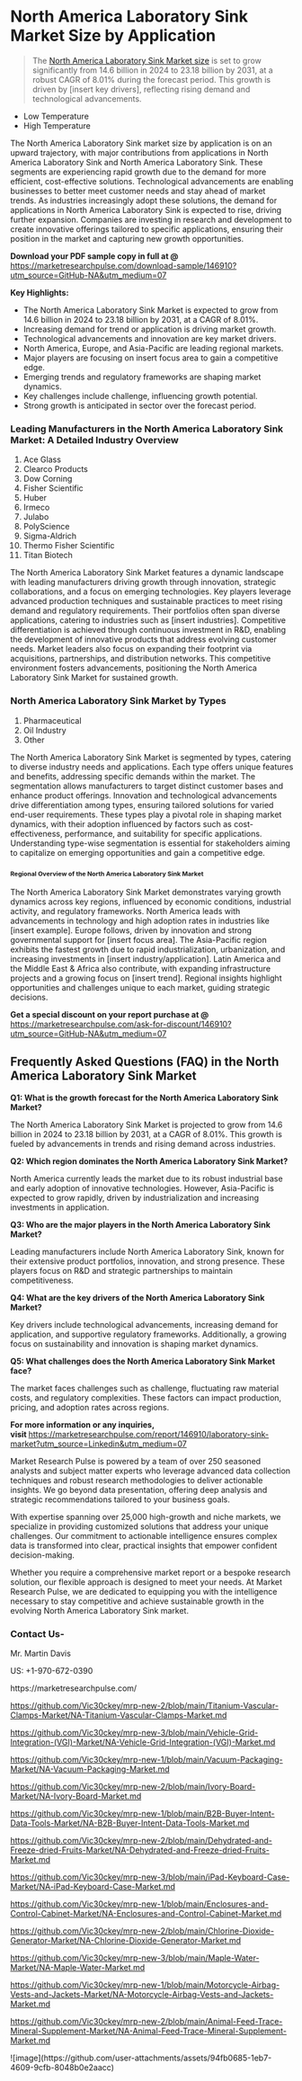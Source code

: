 <h1>North America Laboratory Sink Market&nbsp;Size by Application</h1><blockquote><p>The <a href="https://marketresearchpulse.com/download-sample/146910?utm_source=GitHub-NA&amp;utm_medium=07">North America Laboratory Sink Market size</a> is set to grow significantly from 14.6 billion in 2024 to 23.18 billion by 2031, at a robust CAGR of 8.01% during the forecast period. This growth is driven by [insert key drivers], reflecting rising demand and technological advancements.</p></blockquote><ul><li>Low Temperature<li> High Temperature</li></ul><p>The North America Laboratory Sink market size by application is on an upward trajectory, with major contributions from applications in North America Laboratory Sink and North America Laboratory Sink. These segments are experiencing rapid growth due to the demand for more efficient, cost-effective solutions. Technological advancements are enabling businesses to better meet customer needs and stay ahead of market trends. As industries increasingly adopt these solutions, the demand for applications in North America Laboratory Sink is expected to rise, driving further expansion. Companies are investing in research and development to create innovative offerings tailored to specific applications, ensuring their position in the market and capturing new growth opportunities.</p><p><strong>Download your PDF sample copy in full at @ </strong><a href="https://marketresearchpulse.com/download-sample/146910?utm_source=GitHub-NA&amp;utm_medium=07">https://marketresearchpulse.com/download-sample/146910?utm_source=GitHub-NA&amp;utm_medium=07</a></p><p><strong>Key Highlights: </strong></p><ul><li>The North America Laboratory Sink Market is expected to grow from 14.6 billion in 2024 to 23.18 billion by 2031, at a CAGR of 8.01%.</li><li>Increasing demand for trend or application is driving market growth.</li><li>Technological advancements and innovation are key market drivers.</li><li>North America, Europe, and Asia-Pacific are leading regional markets.</li><li>Major players are focusing on insert focus area to gain a competitive edge.</li><li>Emerging trends and regulatory frameworks are shaping market dynamics.</li><li>Key challenges include challenge, influencing growth potential.</li><li>Strong growth is anticipated in sector over the forecast period.</li></ul><h3>Leading Manufacturers in the North America Laboratory Sink Market: A Detailed Industry Overview</h3><ol><li>Ace Glass</li><li>Clearco Products</li><li>Dow Corning</li><li>Fisher Scientific</li><li>Huber</li><li>Irmeco</li><li>Julabo</li><li>PolyScience</li><li>Sigma-Aldrich</li><li>Thermo Fisher Scientific</li><li>Titan Biotech</li></ol><div class="flex max-w-full flex-col flex-grow"><div class="min-h-8 text-message flex w-full flex-col items-end gap-2 whitespace-normal break-words [.text-message+&amp;]:mt-5" dir="auto" data-message-author-role="assistant" data-message-id="fd8432e4-4910-450d-b182-61b7bfb0a01f" data-message-model-slug="gpt-4o"><div class="flex w-full flex-col gap-1 empty:hidden first:pt-[3px]"><div class="markdown prose w-full break-words dark:prose-invert light"><p>The North America Laboratory Sink Market features a dynamic landscape with leading manufacturers driving growth through innovation, strategic collaborations, and a focus on emerging technologies. Key players leverage advanced production techniques and sustainable practices to meet rising demand and regulatory requirements. Their portfolios often span diverse applications, catering to industries such as [insert industries]. Competitive differentiation is achieved through continuous investment in R&amp;D, enabling the development of innovative products that address evolving customer needs. Market leaders also focus on expanding their footprint via acquisitions, partnerships, and distribution networks. This competitive environment fosters advancements, positioning the North America Laboratory Sink Market for sustained growth.</p></div></div></div></div><h3>North America Laboratory Sink Market by Types</h3><ol><li>Pharmaceutical<li> Oil Industry<li> Other</li></ol><div class="flex max-w-full flex-col flex-grow"><div class="min-h-8 text-message flex w-full flex-col items-end gap-2 whitespace-normal break-words [.text-message+&amp;]:mt-5" dir="auto" data-message-author-role="assistant" data-message-id="084470be-0bb7-4664-bddf-5156b4f41249" data-message-model-slug="gpt-4o-mini"><div class="flex w-full flex-col gap-1 empty:hidden first:pt-[3px]"><div class="markdown prose w-full break-words dark:prose-invert light"><p>The North America Laboratory Sink Market is segmented by types, catering to diverse industry needs and applications. Each type offers unique features and benefits, addressing specific demands within the market. The segmentation allows manufacturers to target distinct customer bases and enhance product offerings. Innovation and technological advancements drive differentiation among types, ensuring tailored solutions for varied end-user requirements. These types play a pivotal role in shaping market dynamics, with their adoption influenced by factors such as cost-effectiveness, performance, and suitability for specific applications. Understanding type-wise segmentation is essential for stakeholders aiming to capitalize on emerging opportunities and gain a competitive edge.</p></div></div></div></div><h3><span style="font-size: 11px;">Regional Overview of the North America Laboratory Sink Market</span></h3><div class="flex max-w-full flex-col flex-grow"><div class="min-h-8 text-message flex w-full flex-col items-end gap-2 whitespace-normal break-words [.text-message+&amp;]:mt-5" dir="auto" data-message-author-role="assistant" data-message-id="e9038762-ce64-4e30-91c9-9bd413514231" data-message-model-slug="gpt-4o-mini"><div class="flex w-full flex-col gap-1 empty:hidden first:pt-[3px]"><div class="markdown prose w-full break-words dark:prose-invert light"><p>The North America Laboratory Sink Market demonstrates varying growth dynamics across key regions, influenced by economic conditions, industrial activity, and regulatory frameworks. North America leads with advancements in technology and high adoption rates in industries like [insert example]. Europe follows, driven by innovation and strong governmental support for [insert focus area]. The Asia-Pacific region exhibits the fastest growth due to rapid industrialization, urbanization, and increasing investments in [insert industry/application]. Latin America and the Middle East &amp; Africa also contribute, with expanding infrastructure projects and a growing focus on [insert trend]. Regional insights highlight opportunities and challenges unique to each market, guiding strategic decisions.</p></div></div></div></div><p><strong>Get a special discount on your report purchase at @ </strong><a href="https://marketresearchpulse.com/ask-for-discount/146910?utm_source=GitHub-NA&amp;utm_medium=07">https://marketresearchpulse.com/ask-for-discount/146910?utm_source=GitHub-NA&amp;utm_medium=07</a></p><h2>Frequently Asked Questions (FAQ) in the North America Laboratory Sink Market</h2><p><strong>Q1: What is the growth forecast for the North America Laboratory Sink Market?</strong></p><p>The North America Laboratory Sink Market is projected to grow from 14.6 billion in 2024 to 23.18 billion by 2031, at a CAGR of 8.01%. This growth is fueled by advancements in trends and rising demand across industries.</p><p><strong>Q2: Which region dominates the North America Laboratory Sink Market?</strong></p><p>North America currently leads the market due to its robust industrial base and early adoption of innovative technologies. However, Asia-Pacific is expected to grow rapidly, driven by industrialization and increasing investments in application.</p><p><strong>Q3: Who are the major players in the North America Laboratory Sink Market?</strong></p><p>Leading manufacturers include North America Laboratory Sink, known for their extensive product portfolios, innovation, and strong presence. These players focus on R&amp;D and strategic partnerships to maintain competitiveness.</p><p><strong>Q4: What are the key drivers of the North America Laboratory Sink Market?</strong></p><p>Key drivers include technological advancements, increasing demand for application, and supportive regulatory frameworks. Additionally, a growing focus on sustainability and innovation is shaping market dynamics.</p><p><strong>Q5: What challenges does the North America Laboratory Sink Market face?</strong></p><p>The market faces challenges such as challenge, fluctuating raw material costs, and regulatory complexities. These factors can impact production, pricing, and adoption rates across regions.</p><p><strong>For more information or any inquiries, visit&nbsp;</strong><a href="https://marketresearchpulse.com/report/146910/laboratory-sink-market?utm_source=Linkedin&utm_medium=07">https://marketresearchpulse.com/report/146910/laboratory-sink-market?utm_source=Linkedin&utm_medium=07</a></p><p>Market Research Pulse is powered by a team of over 250 seasoned analysts and subject matter experts who leverage advanced data collection techniques and robust research methodologies to deliver actionable insights. We go beyond data presentation, offering deep analysis and strategic recommendations tailored to your business goals.</p><p>With expertise spanning over 25,000 high-growth and niche markets, we specialize in providing customized solutions that address your unique challenges. Our commitment to actionable intelligence ensures complex data is transformed into clear, practical insights that empower confident decision-making.</p><p>Whether you require a comprehensive market report or a bespoke research solution, our flexible approach is designed to meet your needs. At Market Research Pulse, we are dedicated to equipping you with the intelligence necessary to stay competitive and achieve sustainable growth in the evolving North America Laboratory Sink market.</p><h3><strong>Contact Us-</strong></h3><p>Mr. Martin Davis</p><p>US: +1-970-672-0390</p><p>https://marketresearchpulse.com/</p><p><a href="https://github.com/Vic30ckey/mrp-new-2/blob/main/Titanium-Vascular-Clamps-Market/NA-Titanium-Vascular-Clamps-Market.md">https://github.com/Vic30ckey/mrp-new-2/blob/main/Titanium-Vascular-Clamps-Market/NA-Titanium-Vascular-Clamps-Market.md</a></p><p><a href="https://github.com/Vic30ckey/mrp-new-3/blob/main/Vehicle-Grid-Integration-(VGI)-Market/NA-Vehicle-Grid-Integration-(VGI)-Market.md">https://github.com/Vic30ckey/mrp-new-3/blob/main/Vehicle-Grid-Integration-(VGI)-Market/NA-Vehicle-Grid-Integration-(VGI)-Market.md</a></p><p><a href="https://github.com/Vic30ckey/mrp-new-1/blob/main/Vacuum-Packaging-Market/NA-Vacuum-Packaging-Market.md">https://github.com/Vic30ckey/mrp-new-1/blob/main/Vacuum-Packaging-Market/NA-Vacuum-Packaging-Market.md</a></p><p><a href="https://github.com/Vic30ckey/mrp-new-2/blob/main/Ivory-Board-Market/NA-Ivory-Board-Market.md">https://github.com/Vic30ckey/mrp-new-2/blob/main/Ivory-Board-Market/NA-Ivory-Board-Market.md</a></p><p><a href="https://github.com/Vic30ckey/mrp-new-1/blob/main/B2B-Buyer-Intent-Data-Tools-Market/NA-B2B-Buyer-Intent-Data-Tools-Market.md">https://github.com/Vic30ckey/mrp-new-1/blob/main/B2B-Buyer-Intent-Data-Tools-Market/NA-B2B-Buyer-Intent-Data-Tools-Market.md</a></p><p><a href="https://github.com/Vic30ckey/mrp-new-2/blob/main/Dehydrated-and-Freeze-dried-Fruits-Market/NA-Dehydrated-and-Freeze-dried-Fruits-Market.md">https://github.com/Vic30ckey/mrp-new-2/blob/main/Dehydrated-and-Freeze-dried-Fruits-Market/NA-Dehydrated-and-Freeze-dried-Fruits-Market.md</a></p><p><a href="https://github.com/Vic30ckey/mrp-new-3/blob/main/iPad-Keyboard-Case-Market/NA-iPad-Keyboard-Case-Market.md">https://github.com/Vic30ckey/mrp-new-3/blob/main/iPad-Keyboard-Case-Market/NA-iPad-Keyboard-Case-Market.md</a></p><p><a href="https://github.com/Vic30ckey/mrp-new-1/blob/main/Enclosures-and-Control-Cabinet-Market/NA-Enclosures-and-Control-Cabinet-Market.md">https://github.com/Vic30ckey/mrp-new-1/blob/main/Enclosures-and-Control-Cabinet-Market/NA-Enclosures-and-Control-Cabinet-Market.md</a></p><p><a href="https://github.com/Vic30ckey/mrp-new-2/blob/main/Chlorine-Dioxide-Generator-Market/NA-Chlorine-Dioxide-Generator-Market.md">https://github.com/Vic30ckey/mrp-new-2/blob/main/Chlorine-Dioxide-Generator-Market/NA-Chlorine-Dioxide-Generator-Market.md</a></p><p><a href="https://github.com/Vic30ckey/mrp-new-3/blob/main/Maple-Water-Market/NA-Maple-Water-Market.md">https://github.com/Vic30ckey/mrp-new-3/blob/main/Maple-Water-Market/NA-Maple-Water-Market.md</a></p><p><a href="https://github.com/Vic30ckey/mrp-new-1/blob/main/Motorcycle-Airbag-Vests-and-Jackets-Market/NA-Motorcycle-Airbag-Vests-and-Jackets-Market.md">https://github.com/Vic30ckey/mrp-new-1/blob/main/Motorcycle-Airbag-Vests-and-Jackets-Market/NA-Motorcycle-Airbag-Vests-and-Jackets-Market.md</a></p><p><a href="https://github.com/Vic30ckey/mrp-new-2/blob/main/Animal-Feed-Trace-Mineral-Supplement-Market/NA-Animal-Feed-Trace-Mineral-Supplement-Market.md">https://github.com/Vic30ckey/mrp-new-2/blob/main/Animal-Feed-Trace-Mineral-Supplement-Market/NA-Animal-Feed-Trace-Mineral-Supplement-Market.md</a></p>
![image](https://github.com/user-attachments/assets/94fb0685-1eb7-4609-9cfb-8048b0e2aacc)

